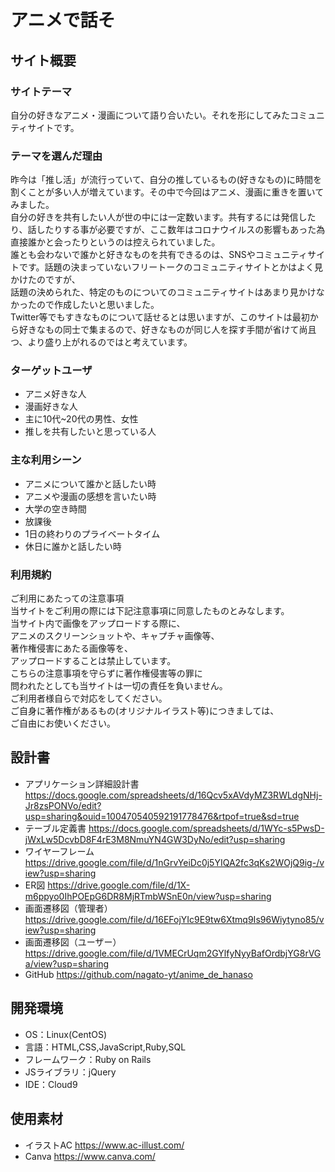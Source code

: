 # アニメで話そ

## サイト概要
### サイトテーマ
自分の好きなアニメ・漫画について語り合いたい。それを形にしてみたコミュニティサイトです。

### テーマを選んだ理由
昨今は「推し活」が流行っていて、自分の推しているもの(好きなもの)に時間を割くことが多い人が増えています。その中で今回はアニメ、漫画に重きを置いてみました。
</br>自分の好きを共有したい人が世の中には一定数います。共有するには発信したり、話したりする事が必要ですが、ここ数年はコロナウイルスの影響もあった為直接誰かと会ったりというのは控えられていました。
</br>誰とも会わないで誰かと好きなものを共有できるのは、SNSやコミュニティサイトです。話題の決まっていないフリートークのコミュニティサイトとかはよく見かけたのですが、
</br>話題の決められた、特定のものについてのコミュニティサイトはあまり見かけなかったので作成したいと思いました。
</br>Twitter等でもすきなものについて話せるとは思いますが、このサイトは最初から好きなもの同士で集まるので、好きなものが同じ人を探す手間が省けて尚且つ、より盛り上がれるのではと考えています。

### ターゲットユーザ
- アニメ好きな人
- 漫画好きな人
- 主に10代~20代の男性、女性
- 推しを共有したいと思っている人

### 主な利用シーン
- アニメについて誰かと話したい時
- アニメや漫画の感想を言いたい時
- 大学の空き時間
- 放課後
- 1日の終わりのプライベートタイム
- 休日に誰かと話したい時

### 利用規約
ご利用にあたっての注意事項</br>
当サイトをご利用の際には下記注意事項に同意したものとみなします。</br>
当サイト内で画像をアップロードする際に、</br>
アニメのスクリーンショットや、キャプチャ画像等、</br>
著作権侵害にあたる画像等を、</br>
アップロードすることは禁止しています。</br>
こちらの注意事項を守らずに著作権侵害等の罪に</br>
問われたとしても当サイトは一切の責任を負いません。</br>
ご利用者様自らで対応をしてください。</br>
ご自身に著作権があるもの(オリジナルイラスト等)につきましては、</br>
ご自由にお使いください。


## 設計書
- アプリケーション詳細設計書 https://docs.google.com/spreadsheets/d/16Qcv5xAVdyMZ3RWLdgNHj-Jr8zsPONVo/edit?usp=sharing&ouid=100470540592191778476&rtpof=true&sd=true
- テーブル定義書 https://docs.google.com/spreadsheets/d/1WYc-s5PwsD-jWxLw5DcvbD8F4rE3M8NmuYN4GW3DyNo/edit?usp=sharing
- ワイヤーフレーム https://drive.google.com/file/d/1nGrvYeiDc0j5YIQA2fc3qKs2WOjQ9ig-/view?usp=sharing
- ER図 https://drive.google.com/file/d/1X-m6ppyo0IhPOEpG6DR8MjRTmbWSnE0n/view?usp=sharing
- 画面遷移図（管理者） https://drive.google.com/file/d/16EFojYIc9E9tw6Xtmq9Is96Wiytyno85/view?usp=sharing
- 画面遷移図（ユーザー） https://drive.google.com/file/d/1VMECrUqm2GYlfyNyyBafOrdbjYG8rVGa/view?usp=sharing
- GitHub https://github.com/nagato-yt/anime_de_hanaso

## 開発環境
- OS：Linux(CentOS)
- 言語：HTML,CSS,JavaScript,Ruby,SQL
- フレームワーク：Ruby on Rails
- JSライブラリ：jQuery
- IDE：Cloud9

## 使用素材
- イラストAC https://www.ac-illust.com/
- Canva https://www.canva.com/
